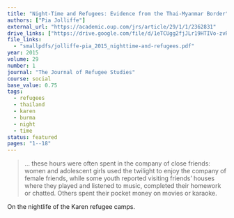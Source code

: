```yaml
---
title: "Night-Time and Refugees: Evidence from the Thai-Myanmar Border"
authors: ["Pia Jolliffe"]
external_url: "https://academic.oup.com/jrs/article/29/1/1/2362831"
drive_links: ["https://drive.google.com/file/d/1eTCUgg2fjJLr19HTIVo-zvR6J4c8ESUt/view?usp=drivesdk"]
file_links:
  - "smallpdfs/jolliffe-pia_2015_nighttime-and-refugees.pdf"
year: 2015
volume: 29
number: 1
journal: "The Journal of Refugee Studies"
course: social
base_value: 0.75
tags:
  - refugees
  - thailand
  - karen
  - burma
  - night
  - time
status: featured
pages: "1--18"
---
```


> … these hours were often spent in the company of close friends: women and adolescent girls used the twilight to enjoy the company of female friends, while some youth reported visiting friends’ houses where they played and listened to music, completed their homework or chatted. Others spent their pocket money on movies or karaoke.

On the nightlife of the Karen refugee camps.

